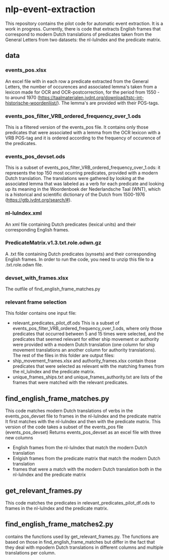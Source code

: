 # nlp-event-extraction
This repository contains the pilot code for automatic event extraction. It is a work in progress.
Currently, there is code that extracts English frames that correspond to modern Dutch translations of predicates taken from the General Letters from two datasets: the nl-luIndex and the predicate matrix. 

## data
### events_pos.xlsx
An excel file with in each row a predicate extracted from the General Letters, the number of occurences and associated lemma's taken from a lexicon made for OCR and OCR-postcorrection, for the period from 1550 - to around 1970 (https://taalmaterialen.ivdnt.org/download/tstc-int-historische-woordenlijst/). The lemma's are provided with their POS-tags. 

### events_pos_filter_VRB_ordered_frequency_over_1.ods
This is a filtered version of the events_pos file. It contains only those predicates that were associated with a lemma from the OCR lexicon with a VRB POS-tag and it is ordered according to the frequency of occurence of the predicates.

### events_pos_devset.ods
This is a subset of events_pos_filter_VRB_ordered_frequency_over_1.ods: it represents the top 150 most ocurring predicates, provided with a modern Dutch translation. The translations were gathered by looking at the associated lemma that was labeled as a verb for each predicate and looking up its meaning in the Woordenboek der Nederlandsche Taal (WNT), which is a historical and scientific dictionary of the Dutch from 1500-1976 (https://gtb.ivdnt.org/search/#).

### nl-luIndex.xml
An xml file containing Dutch predicates (lexical units) and their corresponding English frames.

### PredicateMatrix.v1.3.txt.role.odwn.gz
A .txt file containing Dutch predicates (synsets) and their corresponding English frames. In order to run the code, you need to unzip this file to a .txt.role.odwn file.

### devset_with_frames.xlsx
The outfile of find_english_frame_matches.py

### relevant frame selection
This folder contains one input file:
- relevant_predicates_pilot_df.ods
This is a subset of events_pos_filter_VRB_ordered_frequency_over_1.ods, where only those predicates that occurred between 5 and 15 times were selected, and the predicates that seemed relevant for either ship movement or authority were provided with a modern Dutch translation (one column for ship movement translations an another column for authority translations). 
The rest of the files in this folder are output files: 
- ship_movement_frames.xlsx and authority_frames.xlsx 
contain those predicates that were selected as relevant with the matching frames from the nl_luIndex and the predicate matrix. 
- unique_frames_ships.txt and unique_frames_authority.txt 
are lists of the frames that were matched with the relevant predicates. 

## find_english_frame_matches.py
This code matches modern Dutch translations of verbs in the events_pos_devset file to frames in the nl-luIndex and the predicate matrix
It first matches with the nl-luIndex and then with the predicate matrix. 
This version of the code takes a subset of the events_pos file (events_pos_devset)
Returns events_pos_devset as an excel file with three new columns
- English frames from the nl-luIndex that match the modern Dutch translation
- Enlgish frames from the predicate matrix that match the modern Dutch translation
- frames that were a match with the modern Dutch translation both in the nl-luIndex and the predicate matrix

## get_relevant_frames.py
This code matches the predicates in relevant_predicates_pilot_df.ods to frames in the nl-luIndex and the predicate matrix. 

## find_english_frame_matches2.py
contains the functions used by get_relevant_frames.py. The functions are based on those in find_english_frame_matches but differ in the fact that they deal with mpodern Dutch translations in different columns and multiple translations per column. 
